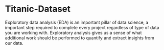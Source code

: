 # Titanic-Dataset
Exploratory data analysis (EDA) is an important pillar of data science, a important step required to complete every project regardless of type of data you are working with. Exploratory analysis gives us a sense of what additional work should be performed to quantify and extract insights from our data.
